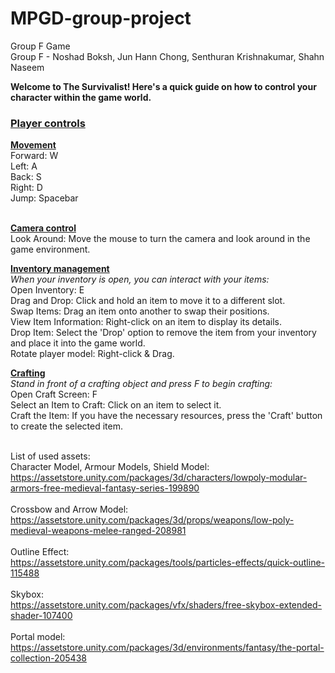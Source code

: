 # MPGD-group-project <br>
Group F Game <br>
Group F - Noshad Boksh, Jun Hann Chong, Senthuran Krishnakumar, Shahn Naseem <br>

<b>Welcome to The Survivalist! Here's a quick guide on how to control your character within the game world. </b>

<h3><ins>Player controls</ins></h3>
<ins><b>Movement</b></ins> <br>
Forward: W <br>
Left: A <br>
Back: S <br>
Right: D <br>
Jump: Spacebar <br> <br>

<ins><b>Camera control</b></ins> <br>
Look Around: Move the mouse to turn the camera and look around in the game environment. <br>

<ins><b>Inventory management</b></ins> <br>
*When your inventory is open, you can interact with your items:* <br>
Open Inventory: E <br>
Drag and Drop: Click and hold an item to move it to a different slot. <br>
Swap Items: Drag an item onto another to swap their positions. <br>
View Item Information: Right-click on an item to display its details. <br>
Drop Item: Select the 'Drop' option to remove the item from your inventory and place it into the game world. <br>
Rotate player model: Right-click & Drag. <br>

<ins><b>Crafting</b></ins> <br>
*Stand in front of a crafting object and press F to begin crafting:* <br>
Open Craft Screen: F <br>
Select an Item to Craft: Click on an item to select it. <br>
Craft the Item: If you have the necessary resources, press the 'Craft' button to create the selected item. <br>
<br>

List of used assets: <br>
Character Model, Armour Models, Shield Model: <br> 
https://assetstore.unity.com/packages/3d/characters/lowpoly-modular-armors-free-medieval-fantasy-series-199890 <br>
<br>
Crossbow and Arrow Model: <br> 
https://assetstore.unity.com/packages/3d/props/weapons/low-poly-medieval-weapons-melee-ranged-208981 <br>
<br>
Outline Effect: <br> 
https://assetstore.unity.com/packages/tools/particles-effects/quick-outline-115488 <br>
<br>
Skybox: <br>
https://assetstore.unity.com/packages/vfx/shaders/free-skybox-extended-shader-107400 <br>
<br>
Portal model: <br>
https://assetstore.unity.com/packages/3d/environments/fantasy/the-portal-collection-205438<br>
